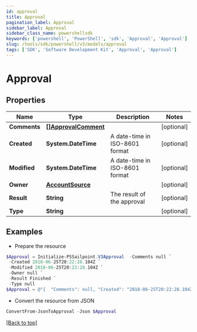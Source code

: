 ```yaml
---
id: approval
title: Approval
pagination_label: Approval
sidebar_label: Approval
sidebar_class_name: powershellsdk
keywords: ['powershell', 'PowerShell', 'sdk', 'Approval', 'Approval'] 
slug: /tools/sdk/powershell/v3/models/approval
tags: ['SDK', 'Software Development Kit', 'Approval', 'Approval']
---
```



# Approval

## Properties

Name | Type | Description | Notes
------------ | ------------- | ------------- | -------------
**Comments** | [**[]ApprovalComment**](approval-comment) |  | [optional] 
**Created** | **System.DateTime** | A date-time in ISO-8601 format | [optional] 
**Modified** | **System.DateTime** | A date-time in ISO-8601 format | [optional] 
**Owner** | [**AccountSource**](account-source) |  | [optional] 
**Result** | **String** | The result of the approval | [optional] 
**Type** | **String** |  | [optional] 

## Examples

- Prepare the resource
```powershell
$Approval = Initialize-PSSailpoint.V3Approval  -Comments null `
 -Created 2018-06-25T20:22:28.104Z `
 -Modified 2018-06-25T20:22:28.104Z `
 -Owner null `
 -Result Finished `
 -Type null
$Approval = @"{  "Comments": null, "Created": "2018-06-25T20:22:28.104Z", "Modified": "2018-06-25T20:22:28.104Z", "Owner": null, "Result": "Finished", "Type": "null" }"@
```

- Convert the resource from JSON
```powershell
ConvertFrom-JsonToApproval -Json $Approval
```


[[Back to top]](#) 

